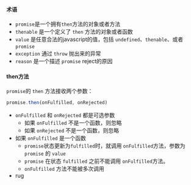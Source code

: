 #### 术语
- `promise`是一个拥有`then`方法的对象或者方法
- `thenable` 是一个定义了 `then` 方法的对象或者函数
- `value` 是任意合法的javascript的值，包括 `undefined`、`thenable`、或者 `promise`
- `exception` 通过 `throw` 抛出来的异常
- `reason` 是一个描述 `promise` reject的原因


#### then方法
`promise`的 `then` 方法接收两个参数：
```js
promise.then(onFulfilled, onRejected)
```
- `onFulfilled` 和 `onRejected` 都是可选参数
    + 如果 `onFulfilled` 不是一个函数，则忽略
    + 如果 `onRejected` 不是一个函数，则忽略
- 如果 `onFulfilled` 是一个函数
    + `promise`状态更新为`fulfilled`时，就调用 `onFulfilled`方法，参数为 `promise` 的 `value`
    + `promise` 在状态 `fulfilled` 之前不能调用 `onFulfilled`方法。
    + `onFulfilled` 方法不能被多次调用
- rug
